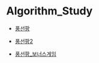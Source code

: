 # Algorithm_Study


- [풍선팡](https://swexpertacademy.com/main/talk/solvingClub/problemView.do?solveclubId=AZgv3D6qGtzHBIT9&contestProbId=AXAerAPaVXMDFARP&probBoxId=AZgv3D6qGt3HBIT9&type=USER&problemBoxTitle=IM%EB%8C%80%EB%B9%84%EB%AC%B8%EC%A0%9C&problemBoxCnt=15) 

- [풍선팡2](https://swexpertacademy.com/main/talk/solvingClub/problemView.do?solveclubId=AZgv3D6qGtzHBIT9&contestProbId=AYYlGU56XOkDFARc&probBoxId=AZgv3D6qGt3HBIT9&type=USER&problemBoxTitle=IM%EB%8C%80%EB%B9%84%EB%AC%B8%EC%A0%9C&problemBoxCnt=15)

- [풍선팡_보너스게임](https://swexpertacademy.com/main/talk/solvingClub/problemView.do?solveclubId=AZgv3D6qGtzHBIT9&contestProbId=AY3FFOTaN7EDFAXh&probBoxId=AZgv3D6qGt3HBIT9&type=USER&problemBoxTitle=IM%EB%8C%80%EB%B9%84%EB%AC%B8%EC%A0%9C&problemBoxCnt=15)
